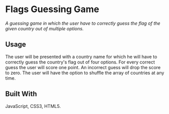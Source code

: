 # Flags Guessing Game

*A guessing game in which the user have to correctly guess the flag of the given country out of multiple options.*

## Usage
The user will be presented with a country name for which he will have to correctly guess the country's flag out of four options.
For every correct guess the user will score one point. An incorrect guess will drop the score to zero.
The user will have the option to shuffle the array of countries at any time.

## Built With
JavaScript, CSS3, HTML5.

